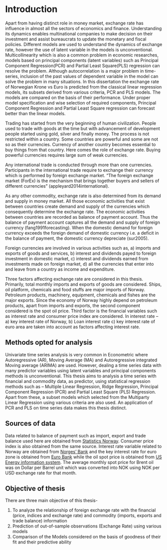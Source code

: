 # Introduction

Apart from having distinct role in money market, exchange rate has influence in almost all the sectors of economics and finance. Understanding its dynamics enables multinational companies to make decision on their investment and assist bureaucrats to update the monetary and fiscal policies. Different models are used to understand the dynamics of exchange rate, however the use of latent variable in the models is unconventional. Multicollinearity which is also a common problem in economic researches, models based on principal components (latent variables) such as Principal Component Regression(PCR) and Partial Least Square(PLS) regression can resolve the problem. Although autocorrelation is a major problem in time-series, inclusion of the past values of dependent variable in the model can solve the problem in many situations. In this dissertation the exchange rate of Norwegian Krone vs Euro is predicted from the classical linear regression models, its subsets derived from various criteria, PCR and PLS models. The models are compared on the basis of their performance. Under proper model specification and wise selection of required components, Principal Component Regression and Partial Least Square regression can forecast better than the linear models.

Trading has started from the very beginning of human civilization. People used to trade with goods at the time but with advancement of development people started using gold, silver and finally money. The process is not restricted within a country. Some countries are powerful and some are not so as their currencies. Currency of another country becomes essential to buy things from that country. Here comes the role of exchange rate. Buying powerful currencies requires large sum of weak currencies. 

Any international trade is conducted through more than one currencies. Participants in the international trade require to exchange their currency which is performed by foreign exchange market. &#8220;The foreign exchange market (ForEx) is the mechanism that brings together buyers and sellers of different currencies&#8221; (appleyard2014international).

As any other commodity, exchange rate is also determined from its demand and supply in money market. All those economic activities that exist between countries create demand and supply of the currencies which consequently determine the exchange rate. The economic activities between countries are recorded as balance of payment account. Thus the balance of payment account captures all the demand and supply of foreign currency (fang1991forecasting). When the domestic demand for foreign currency exceeds the foreign demand of domestic currency i.e. a deficit in the balance of payment, the domestic currency depreciate (sur2005).

Foreign currencies are involved in various activities such as, a) imports and exports of goods and services, b) interest and dividends payed to foreign investment in domestic market, c) interest and dividends earned from investments made on foreign market, d) all the currencies that enter into and leave from a country as income and expenditure.

Three factors affecting exchange rate are considered in this thesis. Primarily, total monthly imports and exports of goods are considered. Ships, oil platform, chemicals and food stuffs are major imports of Norway. Petroleum products, machinery, equipment, chemicals and fishes are the major exports. Since the economy of Norway highly depend on petroleum products, apart from imports and exports, the second component considered is the spot oil price. Third factor is the financial variables such as interest rate and consumer price index are considered. In interest rate &#8211; a) key interest rate of Norway, b) Loan interest rate c) key interest rate of euro area are taken into account as factors affecting interest rate.

## Methods opted for analysis ##

Univariate time series analysis is very common in Econometric where Autoregressive (AR), Moving Average (MA) and Autoregressive integrated Moving average (ARIMA) are used. However, dealing a time series data with many predictor variables using latent variables and principal components methods is unconventional. This thesis aims to analysis a time series with financial and commodity data, as predictor, using statistical regression methods such as &#8211; Multiple Linear Regression, Ridge Regression, Principal Component Regression (PCR) and Partial Least Square (PLS) Regression. Apart from these, a subset models which selected from the Multiparty Linear Regression using various criteria are also used. An application of PCR and PLS on time series data makes this thesis distinct.

## Sources of data ##

Data related to balance of payment such as import, export and trade balance used here are obtained from [Statistics Norway][1]. Consumer price index is also obtained from the same source. Interest rate variable related to Norway are obtained from [Norges&#8217; Bank][2] and the key interest rate for euro zone is obtained from [Euro Bank][3] while the oil spot price is obtained from [US Energy information system][4]. The average monthly spot price for Brent oil was on Dollar per Barrel unit which was converted into NOK using NOK per USD exchange rate for that month.

## Objective of thesis ##

There are three main objective of this thesis-

  1. To analyze the relationship of foreign exchange rate with the financial (price, indices and exchange rate) and commodity (imports, exports and trade balance) information
  2. Prediction of out-of-sample observations (Exchange Rate) using various models
  3. Comparison of the Models considered on the basis of goodness of their fit and their predictive ability

 [1]: http://ssb.no
 [2]: http://www.norges-bank.no/en/Statistics/Interest-rates/Key-policy-rate-monthly/
 [3]: http://ec.europa.eu/eurostat/web/interest-rates/database
 [4]: http://www.eia.gov/dnav/pet/pet_pri_spt_s1_m.htm
